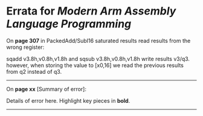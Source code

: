 # Errata for *Modern Arm Assembly Language Programming*

On **page 307** in PackedAdd/SubI16 saturated results read results from the wrong register:
 
sqadd v3.8h,v0.8h,v1.8h and sqsub v3.8h,v0.8h,v1.8h write results v3/q3. however, when storing the value to [x0,16] we read the previous results from q2 instead of q3.

***

On **page xx** [Summary of error]:
 
Details of error here. Highlight key pieces in **bold**.

***